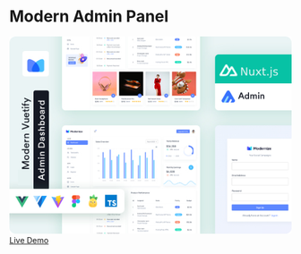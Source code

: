 # Modern Admin Panel
<img src="./public/images/modern.jpg" alt="Nuxt 3 Admin with vuetify 3 + Typescript"/>
<a href="https://hosein-nzf.github.io/modern-admin-panel/">Live Demo </a>
